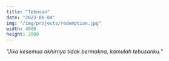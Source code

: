 ```yaml
---
title: "Tebusan"
date: "2023-06-04"
img: "/img/projects/redemption.jpg"
width: 4000
height: 2000
---
```


_"Jika kesemua akhirnya tidak bermakna, kamulah tebusanku."_
